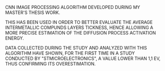 CNN IMAGE PROCESSING ALGORITHM DEVELOPED DURING MY MASTER'S THESIS WORK.

THIS HAS BEEN USED IN ORDER TO BETTER EVALUATE THE AVERAGE INTERMETALLIC COMPUNDS LAYERS TICKNESS, HENCE
ALLOWING A MORE PRECISE ESTIMATION OF THE DIFFUSION PROCESS ACTIVATION ENERGY.

DATA COLLECTED DURING THE STUDY AND ANALYZED WITH THIS ALGORITHM HAVE SHOWN, FOR THE FIRST TIME IN A STUDY
CONDUCTED BY "STMICROELECTRONICS", A VALUE LOWER THAN 1,1 EV, THUS CONFIRMING ITS OVERESTIMATION.
